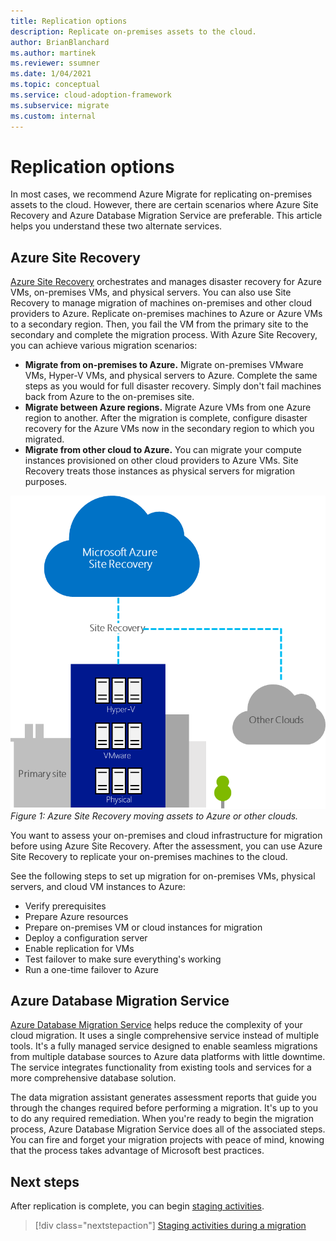```yaml
---
title: Replication options
description: Replicate on-premises assets to the cloud.
author: BrianBlanchard
ms.author: martinek
ms.reviewer: ssumner
ms.date: 1/04/2021
ms.topic: conceptual
ms.service: cloud-adoption-framework
ms.subservice: migrate
ms.custom: internal
---
```


# Replication options

In most cases, we recommend Azure Migrate for replicating on-premises assets to the cloud. However, there are certain scenarios where Azure Site Recovery and Azure Database Migration Service are preferable. This article helps you understand these two alternate services.

## Azure Site Recovery

[Azure Site Recovery](/azure/site-recovery/site-recovery-overview) orchestrates and manages disaster recovery for Azure VMs, on-premises VMs, and physical servers. You can also use Site Recovery to manage migration of machines on-premises and other cloud providers to Azure. Replicate on-premises machines to Azure or Azure VMs to a secondary region. Then, you fail the VM from the primary site to the secondary and complete the migration process. With Azure Site Recovery, you can achieve various migration scenarios:

- **Migrate from on-premises to Azure.** Migrate on-premises VMware VMs, Hyper-V VMs, and physical servers to Azure. Complete the same steps as you would for full disaster recovery. Simply don't fail machines back from Azure to the on-premises site.
- **Migrate between Azure regions.** Migrate Azure VMs from one Azure region to another. After the migration is complete, configure disaster recovery for the Azure VMs now in the secondary region to which you migrated.
- **Migrate from other cloud to Azure.** You can migrate your compute instances provisioned on other cloud providers to Azure VMs. Site Recovery treats those instances as physical servers for migration purposes.

![Azure Site Recovery](../../../_images/migrate/asr-replication-image.png)
*Figure 1: Azure Site Recovery moving assets to Azure or other clouds.*

You want to assess your on-premises and cloud infrastructure for migration before using Azure Site Recovery. After the assessment, you can use Azure Site Recovery to replicate your on-premises machines to the cloud.

See the following steps to set up migration for on-premises VMs, physical servers, and cloud VM instances to Azure:

- Verify prerequisites
- Prepare Azure resources
- Prepare on-premises VM or cloud instances for migration
- Deploy a configuration server
- Enable replication for VMs
- Test failover to make sure everything's working
- Run a one-time failover to Azure

## Azure Database Migration Service

[Azure Database Migration Service](/azure/dms/dms-overview) helps reduce the complexity of your cloud migration. It uses a single comprehensive service instead of multiple tools. It's a fully managed service designed to enable seamless migrations from multiple database sources to Azure data platforms with little downtime. The service integrates functionality from existing tools and services for a more comprehensive database solution.

The data migration assistant generates assessment reports that guide you through the changes required before performing a migration. It's up to you to do any required remediation. When you're ready to begin the migration process, Azure Database Migration Service does all of the associated steps. You can fire and forget your migration projects with peace of mind, knowing that the process takes advantage of Microsoft best practices.

## Next steps

After replication is complete, you can begin [staging activities](./stage.md).

> [!div class="nextstepaction"]
> [Staging activities during a migration](./stage.md)
